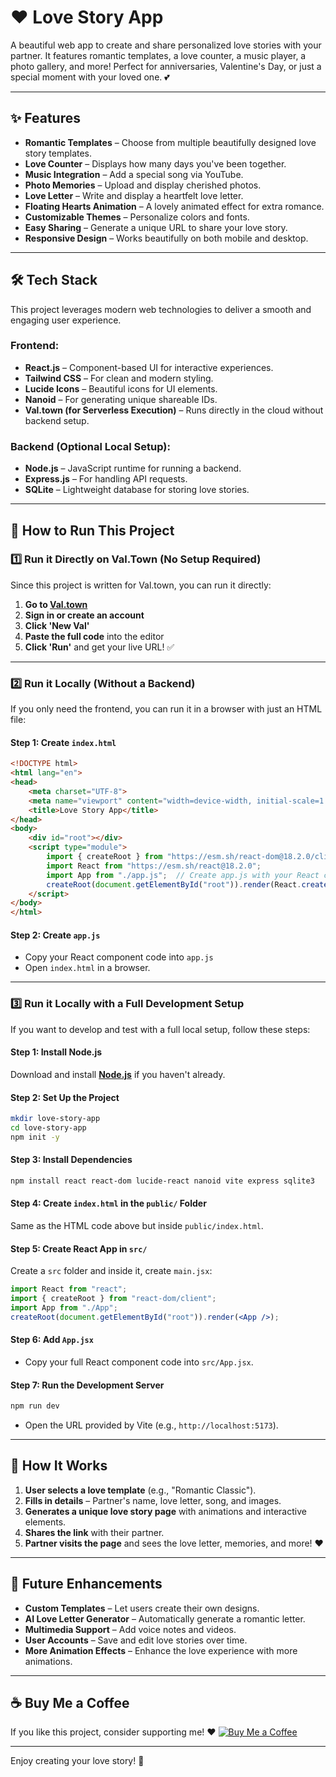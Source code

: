 # ❤️ Love Story App

A beautiful web app to create and share personalized love stories with your partner. It features romantic templates, a love counter, a music player, a photo gallery, and more! Perfect for anniversaries, Valentine's Day, or just a special moment with your loved one. 💕

---

## ✨ Features
- **Romantic Templates** – Choose from multiple beautifully designed love story templates.
- **Love Counter** – Displays how many days you've been together.
- **Music Integration** – Add a special song via YouTube.
- **Photo Memories** – Upload and display cherished photos.
- **Love Letter** – Write and display a heartfelt love letter.
- **Floating Hearts Animation** – A lovely animated effect for extra romance.
- **Customizable Themes** – Personalize colors and fonts.
- **Easy Sharing** – Generate a unique URL to share your love story.
- **Responsive Design** – Works beautifully on both mobile and desktop.

---

## 🛠️ Tech Stack
This project leverages modern web technologies to deliver a smooth and engaging user experience.

### **Frontend:**
- **React.js** – Component-based UI for interactive experiences.
- **Tailwind CSS** – For clean and modern styling.
- **Lucide Icons** – Beautiful icons for UI elements.
- **Nanoid** – For generating unique shareable IDs.
- **Val.town (for Serverless Execution)** – Runs directly in the cloud without backend setup.

### **Backend (Optional Local Setup):**
- **Node.js** – JavaScript runtime for running a backend.
- **Express.js** – For handling API requests.
- **SQLite** – Lightweight database for storing love stories.

---

## 🚀 How to Run This Project
### 1️⃣ **Run it Directly on Val.Town** (No Setup Required)
Since this project is written for Val.town, you can run it directly:

1. **Go to [Val.town](https://val.town/)**
2. **Sign in or create an account**
3. **Click 'New Val'**
4. **Paste the full code** into the editor
5. **Click 'Run'** and get your live URL! ✅

---

### 2️⃣ **Run it Locally (Without a Backend)**
If you only need the frontend, you can run it in a browser with just an HTML file:

#### **Step 1: Create `index.html`**
```html
<!DOCTYPE html>
<html lang="en">
<head>
    <meta charset="UTF-8">
    <meta name="viewport" content="width=device-width, initial-scale=1.0">
    <title>Love Story App</title>
</head>
<body>
    <div id="root"></div>
    <script type="module">
        import { createRoot } from "https://esm.sh/react-dom@18.2.0/client";
        import React from "https://esm.sh/react@18.2.0";
        import App from "./app.js";  // Create app.js with your React code
        createRoot(document.getElementById("root")).render(React.createElement(App));
    </script>
</body>
</html>
```

#### **Step 2: Create `app.js`**
- Copy your React component code into `app.js`
- Open `index.html` in a browser.

---

### 3️⃣ **Run it Locally with a Full Development Setup**
If you want to develop and test with a full local setup, follow these steps:

#### **Step 1: Install Node.js**
Download and install **[Node.js](https://nodejs.org/)** if you haven't already.

#### **Step 2: Set Up the Project**
```sh
mkdir love-story-app
cd love-story-app
npm init -y
```

#### **Step 3: Install Dependencies**
```sh
npm install react react-dom lucide-react nanoid vite express sqlite3
```

#### **Step 4: Create `index.html` in the `public/` Folder**
Same as the HTML code above but inside `public/index.html`.

#### **Step 5: Create React App in `src/`**
Create a `src` folder and inside it, create `main.jsx`:

```jsx
import React from "react";
import { createRoot } from "react-dom/client";
import App from "./App";
createRoot(document.getElementById("root")).render(<App />);
```

#### **Step 6: Add `App.jsx`**
- Copy your full React component code into `src/App.jsx`.

#### **Step 7: Run the Development Server**
```sh
npm run dev
```
- Open the URL provided by Vite (e.g., `http://localhost:5173`).

---

## 🎯 How It Works
1. **User selects a love template** (e.g., "Romantic Classic").
2. **Fills in details** – Partner's name, love letter, song, and images.
3. **Generates a unique love story page** with animations and interactive elements.
4. **Shares the link** with their partner.
5. **Partner visits the page** and sees the love letter, memories, and more! ❤️

---

## 🔮 Future Enhancements
- **Custom Templates** – Let users create their own designs.
- **AI Love Letter Generator** – Automatically generate a romantic letter.
- **Multimedia Support** – Add voice notes and videos.
- **User Accounts** – Save and edit love stories over time.
- **More Animation Effects** – Enhance the love experience with more animations.

---

## ☕ Buy Me a Coffee
If you like this project, consider supporting me! ❤️
[![Buy Me a Coffee](https://img.shields.io/badge/Buy%20Me%20a%20Coffee-%23FFDD00?style=for-the-badge&logo=buymeacoffee&logoColor=black)](https://buymeacoffee.com/imankii01)

---

Enjoy creating your love story! 💖

